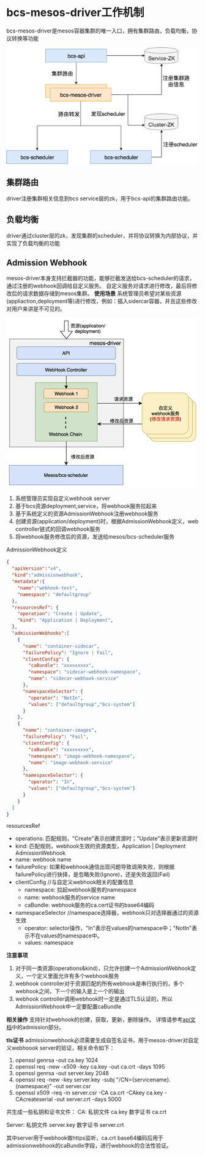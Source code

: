 # bcs-mesos-driver工作机制

bcs-mesos-driver是mesos容器集群的唯一入口，拥有集群路由，负载均衡，协议转换等功能

![mesos-driver.png](./images/mesos-driver.png)

## 集群路由
driver注册集群相关信息到bcs service层的zk，用于bcs-api的集群路由功能。

## 负载均衡
driver通过cluster层的zk，发现集群的scheduler，并将协议转换为内部协议，并实现了负载均衡的功能

## Admission Webhook
mesos-driver本身支持拦截器的功能，能够拦截发送给bcs-scheduler的请求，通过注册的webhook回调给自定义服务。
自定义服务对请求进行修改，最后将修改后的请求数据存储到mesos集群。
**使用场景**
系统管理员希望对某些资源(appliaction,deployment等)进行修改，例如：插入sidercar容器，并且这些修改对用户来讲是不可见的。

![admission-webhook.png](./images/admission-webhook.png)

1. 系统管理员实现自定义webhook server
2. 基于bcs资源deployment,service，将webhook服务拉起来
3. 基于系统定义的资源AdmissionWebhook注册webhook服务
4. 创建资源(application/deployment)时，根据AdmissionWebhook定义，web controller链式的回调webhook服务
5. 将webhook服务修改后的资源，发送给mesos/bcs-scheduler服务

AdmissionWebhook定义
```json
{
  "apiVersion":"v4",
  "kind":"admissionwebhook",
  "metadata":{
    "name":"webhook-test",
    "namespace": "defaultgroup"
  },
  "resourcesRef": {
    "operation": "Create | Update",
    "kind": "Application | Deployment",
  },
  "admissionWebhooks":[
    {
      "name": "container-sidecar",
      "failurePolicy": "Ignore | Fail",
      "clientConfig": {
        "caBundle": "xxxxxxxxx",
        "namespace": "sidecar-webhook-namespace",
        "name": "sidecar-webhook-service"
      },
      "namespaceSelector": {
        "operator": "NotIn",
        "values": ["defaultgroup","bcs-system"]
      }
    },
    {
      "name": "container-images",
      "failurePolicy": "Fail",
      "clientConfig": {
        "caBundle": "xxxxxxxxx",
        "namespace": "image-webhook-namespace",
        "name": "image-webhook-service"
      },
      "namespaceSelector": {
        "operator": "In",
        "values": ["defaultgroup","bcs-system"]
      }
    }
  ]
}
```
resourcesRef
- operations: 匹配规则，"Create"表示创建资源时；"Update"表示更新资源时
- kind: 匹配规则，webhook生效的资源类型，Application | Deployment
AdmissionWebhook
- name: webhook name
- failurePolicy: 如果和webhook通信出现问题导致调用失败，则根据failurePolicy进行抉择，是忽略失败(Ignore)，还是失败返回(Fail)
- clientConfig //与自定义webhook相关的配置信息
  - namespace: 拉起webhook服务的namespace
  - name: webhook服务的service name
  - caBundle: webhook服务的ca.cert证书的base64编码
- namespaceSelector //namespace选择器，webhook只对选择器通过的资源生效
  - operator: selector操作，"In"表示在values的namespace中；"NotIn"表示不在values的namespace中。
  - values: namespace

**注意事项**
1. 对于同一类资源(operations&kind)，只允许创建一个AdmissionWebhook定义，一个定义里面允许有多个webhook服务
2. webhook controller对于资源匹配的所有webhook是串行执行的，多个webhook之间，下一个的输入是上一个的输出
3. webhook controller调用webhook时一定是通过TLS认证的，所以AdmissionWebhook中一定要配置caBundle

**相关操作**
支持针对webhook的创建，获取，更新，删除操作。
详情请参考[api文档](../../apidoc/api-scheduler.md)中的admission部分。

**tls证书**
admissionwebhook必须需要生成自签名证书，用于mesos-driver对自定义webhoook server的验证，相关命令如下：
1. openssl genrsa -out ca.key 1024
2. openssl req -new -x509 -key ca.key -out ca.crt -days 1095
3. openssl genrsa -out server.key 2048
4. openssl req -new -key server.key -subj "/CN={servicename}.{namespace}" -out server.csr
5. openssl x509 -req -in server.csr -CA ca.crt -CAkey ca.key -CAcreateserial -out server.crt -days 5000

共生成一些私钥和证书文件：
CA:
私钥文件 ca.key
数字证书 ca.crt

Server:
私钥文件 server.key
数字证书 server.crt

其中server用于webhook做https监听，ca.crt base64编码后用于admissionwebhook的caBundle字段，进行webhook的合法性验证。